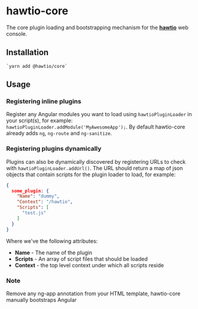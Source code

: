 # hawtio-core

The core plugin loading and bootstrapping mechanism for the **[hawtio](http://hawt.io)** web console.

## Installation

    `yarn add @hawtio/core`

## Usage

### Registering inline plugins

Register any Angular modules you want to load using `hawtioPluginLoader` in your script(s), for example: `hawtioPluginLoader.addModule('MyAwesomeApp');`. By default hawtio-core already adds `ng`, `ng-route` and `ng-sanitize`.

### Registering plugins dynamically

Plugins can also be dynamically discovered by registering URLs to check with `hawtioPluginLoader.addUrl()`.  The URL should return a map of json objects that contain scripts for the plugin loader to load, for example:

```json
{
  some_plugin: {
    "Name": "dummy",
    "Context": "/hawtio",
    "Scripts": [
      "test.js"
    ]
  }
}
```

Where we've the following attributes:

* **Name** - The name of the plugin
* **Scripts** - An array of script files that should be loaded
* **Context** - the top level context under which all scripts reside

### Note

Remove any ng-app annotation from your HTML template, hawtio-core manually bootstraps Angular
